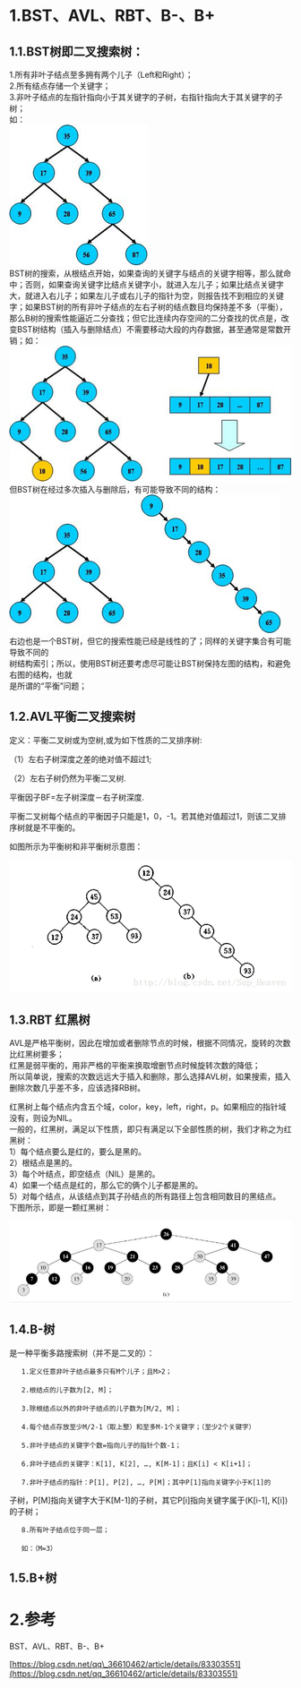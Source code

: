 # 1.BST、AVL、RBT、B-、B+

## 1.1.**BST树**即二叉搜索树：

1.所有非叶子结点至多拥有两个儿子（Left和Right）；  
2.所有结点存储一个关键字；  
3.非叶子结点的左指针指向小于其关键字的子树，右指针指向大于其关键字的子树；  
如：  
![](/static/image/454774631643454343.JPG)  
BST树的搜索，从根结点开始，如果查询的关键字与结点的关键字相等，那么就命中；否则，如果查询关键字比结点关键字小，就进入左儿子；如果比结点关键字大，就进入右儿子；如果左儿子或右儿子的指针为空，则报告找不到相应的关键字；如果BST树的所有非叶子结点的左右子树的结点数目均保持差不多（平衡），那么B树的搜索性能逼近二分查找；但它比连续内存空间的二分查找的优点是，改变BST树结构（插入与删除结点）不需要移动大段的内存数据，甚至通常是常数开销；如：  
![](/static/image/15165434163546.JPG)  
但BST树在经过多次插入与删除后，有可能导致不同的结构：  
![](/static/image/4346623456456.JPG)  
右边也是一个BST树，但它的搜索性能已经是线性的了；同样的关键字集合有可能导致不同的  
树结构索引；所以，使用BST树还要考虑尽可能让BST树保持左图的结构，和避免右图的结构，也就  
是所谓的“平衡”问题；

## 1.2.AVL平衡二叉搜索树

定义：平衡二叉树或为空树,或为如下性质的二叉排序树:

（1）左右子树深度之差的绝对值不超过1;

（2）左右子树仍然为平衡二叉树.

平衡因子BF=左子树深度－右子树深度.

平衡二叉树每个结点的平衡因子只能是1，0，-1。若其绝对值超过1，则该二叉排序树就是不平衡的。

如图所示为平衡树和非平衡树示意图：

![](/static/image/20140916121239199.png)

## 1.3.**RBT 红黑树**

AVL是严格平衡树，因此在增加或者删除节点的时候，根据不同情况，旋转的次数比红黑树要多；  
红黑是弱平衡的，用非严格的平衡来换取增删节点时候旋转次数的降低；  
所以简单说，搜索的次数远远大于插入和删除，那么选择AVL树，如果搜索，插入删除次数几乎差不多，应该选择RB树。

红黑树上每个结点内含五个域，color，key，left，right，p。如果相应的指针域没有，则设为NIL。  
一般的，红黑树，满足以下性质，即只有满足以下全部性质的树，我们才称之为红黑树：  
1）每个结点要么是红的，要么是黑的。  
2）根结点是黑的。  
3）每个叶结点，即空结点（NIL）是黑的。  
4）如果一个结点是红的，那么它的俩个儿子都是黑的。  
5）对每个结点，从该结点到其子孙结点的所有路径上包含相同数目的黑结点。  
下图所示，即是一颗红黑树：

![](/static/image/8394323_1293613306CGzE.jpg)

## 1.4.**B-树**
是一种平衡多路搜索树（并不是二叉的）：

       1.定义任意非叶子结点最多只有M个儿子；且M>2；

       2.根结点的儿子数为[2, M]；

       3.除根结点以外的非叶子结点的儿子数为[M/2, M]；

       4.每个结点存放至少M/2-1（取上整）和至多M-1个关键字；（至少2个关键字）

       5.非叶子结点的关键字个数=指向儿子的指针个数-1；

       6.非叶子结点的关键字：K[1], K[2], …, K[M-1]；且K[i] < K[i+1]；

       7.非叶子结点的指针：P[1], P[2], …, P[M]；其中P[1]指向关键字小于K[1]的

子树，P[M]指向关键字大于K[M-1]的子树，其它P[i]指向关键字属于(K[i-1], K[i])的子树；

       8.所有叶子结点位于同一层；

       如：（M=3）

## 1.5.B+树

# 2.参考

BST、AVL、RBT、B-、B+

[https://blog.csdn.net/qq\_36610462/article/details/83303551](https://blog.csdn.net/qq_36610462/article/details/83303551)

